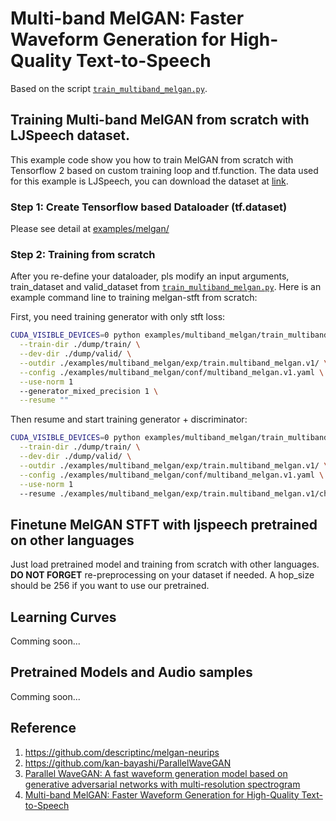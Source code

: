 # Multi-band MelGAN: Faster Waveform Generation for High-Quality Text-to-Speech
Based on the script [`train_multiband_melgan.py`](https://github.com/dathudeptrai/TensorflowTTS/tree/master/examples/multiband_melgan/train_multiband_melgan.py).

## Training Multi-band MelGAN from scratch with LJSpeech dataset.
This example code show you how to train MelGAN from scratch with Tensorflow 2 based on custom training loop and tf.function. The data used for this example is LJSpeech, you can download the dataset at  [link](https://keithito.com/LJ-Speech-Dataset/).

### Step 1: Create Tensorflow based Dataloader (tf.dataset)
Please see detail at [examples/melgan/](https://github.com/dathudeptrai/TensorflowTTS/tree/master/examples/melgan#step-1-create-tensorflow-based-dataloader-tfdataset)

### Step 2: Training from scratch
After you re-define your dataloader, pls modify an input arguments, train_dataset and valid_dataset from [`train_multiband_melgan.py`](https://github.com/dathudeptrai/TensorflowTTS/tree/master/examples/multiband_melgan/train_multiband_melgan.py). Here is an example command line to training melgan-stft from scratch:

First, you need training generator with only stft loss: 

```bash
CUDA_VISIBLE_DEVICES=0 python examples/multiband_melgan/train_multiband_melgan.py \
  --train-dir ./dump/train/ \
  --dev-dir ./dump/valid/ \
  --outdir ./examples/multiband_melgan/exp/train.multiband_melgan.v1/ \
  --config ./examples/multiband_melgan/conf/multiband_melgan.v1.yaml \
  --use-norm 1
  --generator_mixed_precision 1 \
  --resume ""
```

Then resume and start training generator + discriminator:

```bash
CUDA_VISIBLE_DEVICES=0 python examples/multiband_melgan/train_multiband_melgan.py \
  --train-dir ./dump/train/ \
  --dev-dir ./dump/valid/ \
  --outdir ./examples/multiband_melgan/exp/train.multiband_melgan.v1/ \
  --config ./examples/multiband_melgan/conf/multiband_melgan.v1.yaml \
  --use-norm 1
  --resume ./examples/multiband_melgan/exp/train.multiband_melgan.v1/checkpoints/ckpt-200000
```

## Finetune MelGAN STFT with ljspeech pretrained on other languages
Just load pretrained model and training from scratch with other languages. **DO NOT FORGET** re-preprocessing on your dataset if needed. A hop_size should be 256 if you want to use our pretrained.

## Learning Curves
Comming soon...


## Pretrained Models and Audio samples
Comming soon...

## Reference

1. https://github.com/descriptinc/melgan-neurips
2. https://github.com/kan-bayashi/ParallelWaveGAN
3. [Parallel WaveGAN: A fast waveform generation model based on generative adversarial networks with multi-resolution spectrogram](https://arxiv.org/abs/1910.11480)
4. [Multi-band MelGAN: Faster Waveform Generation for High-Quality Text-to-Speech](https://arxiv.org/abs/2005.05106)